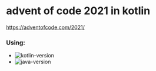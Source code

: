 # advent of code 2021 in kotlin
https://adventofcode.com/2021/
### Using:
- ![kotlin-version](https://img.shields.io/badge/kotlin-1.6.0-purple)
- ![java-version](https://img.shields.io/badge/java-11-blue)
